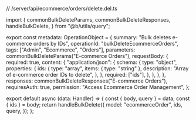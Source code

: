 // /server/api/ecommerce/orders/delete.del.ts

import {
  commonBulkDeleteParams,
  commonBulkDeleteResponses,
  handleBulkDelete,
} from "@b/utils/query";

export const metadata: OperationObject = {
  summary: "Bulk deletes e-commerce orders by IDs",
  operationId: "bulkDeleteEcommerceOrders",
  tags: ["Admin", "Ecommerce", "Orders"],
  parameters: commonBulkDeleteParams("E-commerce Orders"),
  requestBody: {
    required: true,
    content: {
      "application/json": {
        schema: {
          type: "object",
          properties: {
            ids: {
              type: "array",
              items: { type: "string" },
              description: "Array of e-commerce order IDs to delete",
            },
          },
          required: ["ids"],
        },
      },
    },
  },
  responses: commonBulkDeleteResponses("E-commerce Orders"),
  requiresAuth: true,
  permission: "Access Ecommerce Order Management",
};

export default async (data: Handler) => {
  const { body, query } = data;
  const { ids } = body;
  return handleBulkDelete({
    model: "ecommerceOrder",
    ids,
    query,
  });
};
